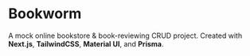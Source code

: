 # **Bookworm**

A mock online bookstore & book-reviewing CRUD project. Created with **Next.js**, **TailwindCSS**, **Material UI**, and **Prisma**. 